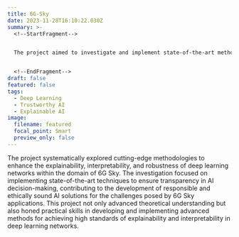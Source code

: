 ```yaml
---
title: 6G-Sky
date: 2023-11-28T16:10:22.030Z
summary: >-
  <!--StartFragment-->


  The project aimed to investigate and implement state-of-the-art methods to enhance the explainability, interpretability, and robustness of deep learning networks in the context of 6G Sky applications.


  <!--EndFragment-->
draft: false
featured: false
tags:
  - Deep Learning
  - Trustworthy AI
  - Explainable AI
image:
  filename: featured
  focal_point: Smart
  preview_only: false
---
```

<!--StartFragment-->

The project systematically explored cutting-edge methodologies to enhance the explainability, interpretability, and robustness of deep learning networks within the domain of 6G Sky. The investigation focused on implementing state-of-the-art techniques to ensure transparency in AI decision-making, contributing to the development of responsible and ethically sound AI solutions for the challenges posed by 6G Sky applications. This project not only advanced theoretical understanding but also honed practical skills in developing and implementing advanced methods for achieving high standards of explainability and interpretability in deep learning networks.

<!--EndFragment-->